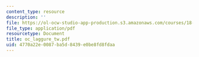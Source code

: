 ```yaml
---
content_type: resource
description: ''
file: https://ol-ocw-studio-app-production.s3.amazonaws.com/courses/18-996-random-matrix-theory-and-its-applications-spring-2004/4770a22e0087ba5d8439e0be8fd8fdaa_oc_laggure_tw.pdf
file_type: application/pdf
resourcetype: Document
title: oc_laggure_tw.pdf
uid: 4770a22e-0087-ba5d-8439-e0be8fd8fdaa
---
```

